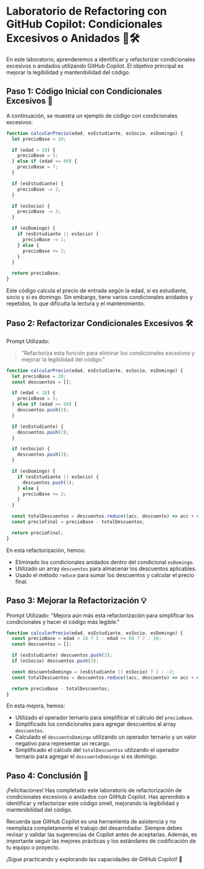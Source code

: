 # Laboratorio de Refactoring con GitHub Copilot: Condicionales Excesivos o Anidados 🌳🛠️

En este laboratorio, aprenderemos a identificar y refactorizar condicionales excesivos o anidados utilizando GitHub Copilot. El objetivo principal es mejorar la legibilidad y mantenibilidad del código.

## Paso 1: Código Inicial con Condicionales Excesivos 📄

A continuación, se muestra un ejemplo de código con condicionales excesivos:

```javascript
function calcularPrecio(edad, esEstudiante, esSocio, esDomingo) {
  let precioBase = 10;

  if (edad < 18) {
    precioBase = 5;
  } else if (edad >= 60) {
    precioBase = 7;
  }

  if (esEstudiante) {
    precioBase -= 2;
  }

  if (esSocio) {
    precioBase -= 3;
  }

  if (esDomingo) {
    if (esEstudiante || esSocio) {
      precioBase -= 1;
    } else {
      precioBase += 2;
    }
  }

  return precioBase;
}
```

Este código calcula el precio de entrada según la edad, si es estudiante, socio y si es domingo. Sin embargo, tiene varios condicionales anidados y repetidos, lo que dificulta la lectura y el mantenimiento.

## Paso 2: Refactorizar Condicionales Excesivos 🛠️

Prompt Utilizado: 
> "Refactoriza esta función para eliminar los condicionales excesivos y mejorar la legibilidad del código."

```javascript
function calcularPrecio(edad, esEstudiante, esSocio, esDomingo) {
  let precioBase = 10;
  const descuentos = [];

  if (edad < 18) {
    precioBase = 5;
  } else if (edad >= 60) {
    descuentos.push(3);
  }

  if (esEstudiante) {
    descuentos.push(2);
  }

  if (esSocio) {
    descuentos.push(3);
  }

  if (esDomingo) {
    if (esEstudiante || esSocio) {
      descuentos.push(1);
    } else {
      precioBase += 2;
    }
  }

  const totalDescuentos = descuentos.reduce((acc, descuento) => acc + descuento, 0);
  const precioFinal = precioBase - totalDescuentos;

  return precioFinal;
}
```

En esta refactorización, hemos:

- Eliminado los condicionales anidados dentro del condicional `esDomingo`.
- Utilizado un array `descuentos` para almacenar los descuentos aplicables.
- Usado el método `reduce` para sumar los descuentos y calcular el precio final.

## Paso 3: Mejorar la Refactorización 💡

Prompt Utilizado: "Mejora aún más esta refactorización para simplificar los condicionales y hacer el código más legible."

```javascript
function calcularPrecio(edad, esEstudiante, esSocio, esDomingo) {
  const precioBase = edad < 18 ? 5 : edad >= 60 ? 7 : 10;
  const descuentos = [];

  if (esEstudiante) descuentos.push(2);
  if (esSocio) descuentos.push(3);

  const descuentoDomingo = (esEstudiante || esSocio) ? 1 : -2;
  const totalDescuentos = descuentos.reduce((acc, descuento) => acc + descuento, 0) + (esDomingo ? descuentoDomingo : 0);

  return precioBase - totalDescuentos;
}
```

En esta mejora, hemos:

- Utilizado el operador ternario para simplificar el cálculo del `precioBase`.
- Simplificado los condicionales para agregar descuentos al array `descuentos`.
- Calculado el `descuentoDomingo` utilizando un operador ternario y un valor negativo para representar un recargo.
- Simplificado el cálculo del `totalDescuentos` utilizando el operador ternario para agregar el `descuentoDomingo` si es domingo.

## Paso 4: Conclusión 🎉

¡Felicitaciones! Has completado este laboratorio de refactorización de condicionales excesivos o anidados con GitHub Copilot. Has aprendido a identificar y refactorizar este código smell, mejorando la legibilidad y mantenibilidad del código.

Recuerda que GitHub Copilot es una herramienta de asistencia y no reemplaza completamente el trabajo del desarrollador. Siempre debes revisar y validar las sugerencias de Copilot antes de aceptarlas. Además, es importante seguir las mejores prácticas y los estándares de codificación de tu equipo o proyecto.

¡Sigue practicando y explorando las capacidades de GitHub Copilot! 🚀